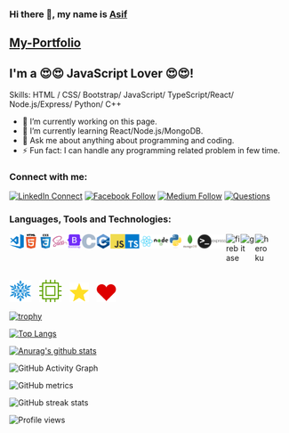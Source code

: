 
### Hi there 👋, my name is [Asif](https://mohammad-asif-iqbal.netlify.app/)

## [My-Portfolio](https://mohammad-asif-iqbal.netlify.app/)

## I'm a 😍😍 JavaScript Lover 😍😍!

Skills: HTML / CSS/ Bootstrap/ JavaScript/ TypeScript/React/ Node.js/Express/ Python/ C++

- 🔭 I’m currently working on this page. 
- 🌱 I’m currently learning React/Node.js/MongoDB.
- 💬 Ask me about anything about programming and coding. 
- ⚡ Fun fact: I can handle  any  programming related problem in few time.  

### Connect with me:

[![LinkedIn Connect](https://img.shields.io/badge/%20-Connect-black?color=14171A&labelColor=212121&logo=linkedin&logoColor=ffffff)](https://www.linkedin.com/in/mohammad-asif-iqbal/) 
[![Facebook Follow](https://img.shields.io/badge/%20-Follow-black?color=14171A&labelColor=1976d2&logo=facebook&logoColor=ffffff)](https://www.facebook.com/asif.asifiqbal.71868) 
[![Medium Follow](https://img.shields.io/badge/%20-Follow-black?color=14171A&labelColor=1976d2&logo=medium&logoColor=ffffff)](https://medium.com/@mohammad.asif.iqbal.200) 
[![Questions](https://img.shields.io/badge/%20-Questions-black?color=14171A&labelColor=fff&logo=stackoverflow&logoColor=0c0d0e26)](https://stackoverflow.com/users/14570607/asif)
<br /> 


### Languages, Tools and Technologies:

<a href='#'><img align="left" alt="Visual Studio Code" width="26px" margin-bottom="25px" src="https://raw.githubusercontent.com/github/explore/80688e429a7d4ef2fca1e82350fe8e3517d3494d/topics/visual-studio-code/visual-studio-code.png" /><img align="left" alt="HTML5" width="26px" src="https://raw.githubusercontent.com/github/explore/80688e429a7d4ef2fca1e82350fe8e3517d3494d/topics/html/html.png" /><img align="left" alt="CSS3" width="26px" src="https://raw.githubusercontent.com/github/explore/80688e429a7d4ef2fca1e82350fe8e3517d3494d/topics/css/css.png" /><img align="left" alt="Sass" width="26px" src="https://raw.githubusercontent.com/github/explore/80688e429a7d4ef2fca1e82350fe8e3517d3494d/topics/sass/sass.png" /><img align="left" src="https://raw.githubusercontent.com/devicons/devicon/master/icons/bootstrap/bootstrap-plain-wordmark.svg" alt="bootstrap" width="26px"/><img align="left" src="https://raw.githubusercontent.com/devicons/devicon/master/icons/c/c-original.svg" alt="c" width="26px"/><img align="left" src="https://raw.githubusercontent.com/devicons/devicon/master/icons/cplusplus/cplusplus-original.svg" alt="cplusplus" width="26px"/><img align="left" alt="JavaScript" width="26px" src="https://raw.githubusercontent.com/github/explore/80688e429a7d4ef2fca1e82350fe8e3517d3494d/topics/javascript/javascript.png" />
<img align="left" src="https://raw.githubusercontent.com/devicons/devicon/master/icons/typescript/typescript-original.svg" alt="typescript" width="26px"/><img align="left" alt="React" width="26px" src="https://raw.githubusercontent.com/github/explore/80688e429a7d4ef2fca1e82350fe8e3517d3494d/topics/react/react.png" /><img align="left" src="https://raw.githubusercontent.com/devicons/devicon/master/icons/nodejs/nodejs-original-wordmark.svg" alt="nodejs" width="26px"/><img align="left" src="https://raw.githubusercontent.com/devicons/devicon/master/icons/python/python-original.svg" alt="python" width="26px" /><img align="left" src="https://raw.githubusercontent.com/devicons/devicon/master/icons/mongodb/mongodb-original-wordmark.svg" alt="mongodb" width="26px"/><img align="left" alt="HTML5" width="26px" src="https://raw.githubusercontent.com/github/explore/80688e429a7d4ef2fca1e82350fe8e3517d3494d/topics/terminal/terminal.png" />
<img align="left" src="https://raw.githubusercontent.com/devicons/devicon/master/icons/express/express-original-wordmark.svg" alt="express" width="26px"/><img align="left" src="https://www.vectorlogo.zone/logos/firebase/firebase-icon.svg" alt="firebase" width="26px"/><img align="left" src="https://www.vectorlogo.zone/logos/git-scm/git-scm-icon.svg" alt="git" width="26px"/><img align="left" src="https://www.vectorlogo.zone/logos/heroku/heroku-icon.svg" alt="heroku" width="26px"/></a>

<br />
<br />
<br />
<br />


<a href='https://archiveprogram.github.com/'><img src='https://raw.githubusercontent.com/acervenky/animated-github-badges/master/assets/acbadge.gif' width='40' height='40'></a> <a href='https://docs.github.com/en/developers'><img src='https://raw.githubusercontent.com/acervenky/animated-github-badges/master/assets/devbadge.gif' width='40' height='40'></a> <a href='https://stars.github.com/'><img src='https://raw.githubusercontent.com/acervenky/animated-github-badges/master/assets/starbadge.gif' width='35' height='35'></a> <a href='https://docs.github.com/en/github/supporting-the-open-source-community-with-github-sponsors'><img src='https://raw.githubusercontent.com/acervenky/animated-github-badges/master/assets/sponsorbadge.gif' width='35' height='35'></a> 

[![trophy](https://github-profile-trophy.vercel.app/?username=Mohammad-Asif-Iqbal)](https://github.com/ryo-ma/github-profile-trophy)

[![Top Langs](https://github-readme-stats.vercel.app/api/top-langs/?username=Mohammad-Asif-Iqbal&layout=compact&theme=tokyonight)](https://github.com/anuraghazra/github-readme-stats)

[![Anurag's github stats](https://github-readme-stats.vercel.app/api?username=Mohammad-Asif-Iqbal&theme=tokyonight)](https://github.com/anuraghazra/github-readme-stats)

![GitHub Activity Graph](https://activity-graph.herokuapp.com/graph?username=Mohammad-Asif-Iqbal)  

![GitHub metrics](https://metrics.lecoq.io/Mohammad-Asif-Iqbal)  

![GitHub streak stats](https://github-readme-streak-stats.herokuapp.com/?user=Mohammad-Asif-Iqbal)  

![Profile views](https://gpvc.arturio.dev/Mohammad-Asif-Iqbal)  
